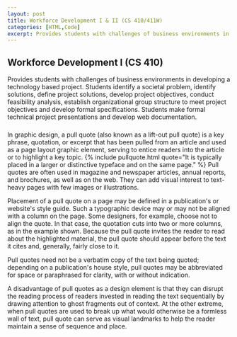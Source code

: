 ```yaml
---
layout: post
title: Workforce Development I & II (CS 410/411W)
categories: [HTML,Code]
excerpt: Provides students with challenges of business environments in developing a technology based project. Students identify a societal problem, identify solutions, define project solutions, develop project objectives, conduct feasibility analysis, establish organizational group structure to meet project objectives and develop formal specifications. Students make formal technical project presentations and develop web documentation. Students will design and develop a project prototype, and demonstrate the prototype to a formal panel along with delivering the formal product specifications and a draft formal grant proposal.
---
```


## Workforce Development I (CS 410)

Provides students with challenges of business environments in developing a technology based project. Students identify a societal problem, identify solutions, define project solutions, develop project objectives, conduct feasibility analysis, establish organizational group structure to meet project objectives and develop formal specifications. Students make formal technical project presentations and develop web documentation.

### 



In graphic design, a pull quote (also known as a lift-out pull quote) is a key phrase, quotation, or excerpt that has been pulled from an article and used as a page layout graphic element, serving to entice readers into the article or to highlight a key topic. {% include pullquote.html quote="It is typically placed in a larger or distinctive typeface and on the same page." %} Pull quotes are often used in magazine and newspaper articles, annual reports, and brochures, as well as on the web. They can add visual interest to text-heavy pages with few images or illustrations.

Placement of a pull quote on a page may be defined in a publication's or website's style guide. Such a typographic device may or may not be aligned with a column on the page. Some designers, for example, choose not to align the quote. In that case, the quotation cuts into two or more columns, as in the example shown. Because the pull quote invites the reader to read about the highlighted material, the pull quote should appear before the text it cites and, generally, fairly close to it.

Pull quotes need not be a verbatim copy of the text being quoted; depending on a publication's house style, pull quotes may be abbreviated for space or paraphrased for clarity, with or without indication.

A disadvantage of pull quotes as a design element is that they can disrupt the reading process of readers invested in reading the text sequentially by drawing attention to ghost fragments out of context. At the other extreme, when pull quotes are used to break up what would otherwise be a formless wall of text, pull quote can serve as visual landmarks to help the reader maintain a sense of sequence and place.